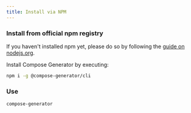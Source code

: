 ```yaml
---
title: Install via NPM
---
```


### Install from official npm registry
If you haven't installed npm yet, please do so by following the [guide on nodejs.org](https://nodejs.org/en/download/).

Install Compose Generator by executing:
```sh
npm i -g @compose-generator/cli
```

### Use
```sh
compose-generator
```